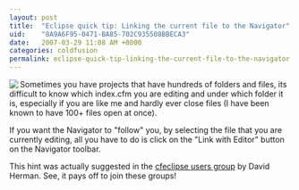 ```yaml
---
layout: post
title:  "Eclipse quick tip: Linking the current file to the Navigator"
uid:	"8A9A6F95-0471-BA85-702C935508BBECA3"
date:   2007-03-29 11:08 AM +0000
categories: coldfusion
permalink: eclipse-quick-tip-linking-the-current-file-to-the-navigator
---
```

<img src="http://www.markdrew.co.uk/blog/images/link_with_editor.png" align="left">

Sometimes you have projects that have hundreds of folders and files, its difficult to know which index.cfm you are editing and under which folder it is, especially if you are like me and hardly ever close files (I have been known to have 100+ files open at once).

If you want the Navigator to "follow" you, by selecting the file that you are currently editing, all you have to do is click on the "Link with Editor" button on the Navigator toolbar. 

This hint was actually suggested in the <a href="http://groups.google.com/group/cfeclipse-users?hl=en ">cfeclipse users group</a> by David Herman. See, it pays off to join these groups!